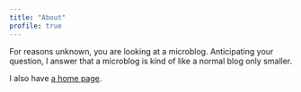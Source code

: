 ```yaml
---
title: "About"
profile: true
---
```


For reasons unknown, you are looking at a microblog. Anticipating your
question, I answer that a microblog is kind of like a normal blog only smaller.

I also have [a home page][hp].

[hp]: https://inqk.net
